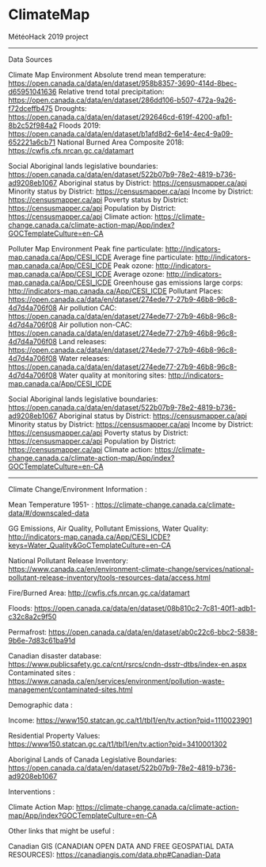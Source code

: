 ﻿# ClimateMap
MétéoHack 2019 project



__________________________________________________________________________________

Data Sources

Climate Map
Environment
Absolute trend mean temperature: https://open.canada.ca/data/en/dataset/958b8357-3690-414d-8bec-d65951041636
Relative trend total precipitation: https://open.canada.ca/data/en/dataset/286dd106-b507-472a-9a26-f72dceffb475
Droughts:
https://open.canada.ca/data/en/dataset/292646cd-619f-4200-afb1-8b2c52f984a2
Floods 2019: https://open.canada.ca/data/en/dataset/b1afd8d2-6e14-4ec4-9a09-652221a6cb71
National Burned Area Composite 2018:
https://cwfis.cfs.nrcan.gc.ca/datamart

Social
Aboriginal lands legislative boundaries: https://open.canada.ca/data/en/dataset/522b07b9-78e2-4819-b736-ad9208eb1067
Aboriginal status by District: https://censusmapper.ca/api
Minority status by District: https://censusmapper.ca/api
Income by District: https://censusmapper.ca/api
Poverty status by District: https://censusmapper.ca/api
Population by District: https://censusmapper.ca/api
Climate action: https://climate-change.canada.ca/climate-action-map/App/index?GOCTemplateCulture=en-CA

Polluter Map
Environment
Peak fine particulate: http://indicators-map.canada.ca/App/CESI_ICDE
Average fine particulate: http://indicators-map.canada.ca/App/CESI_ICDE
Peak ozone: http://indicators-map.canada.ca/App/CESI_ICDE
Average ozone: http://indicators-map.canada.ca/App/CESI_ICDE
Greenhouse gas emissions large corps: http://indicators-map.canada.ca/App/CESI_ICDE
Pollutant Places: https://open.canada.ca/data/en/dataset/274ede77-27b9-46b8-96c8-4d7d4a706f08
Air pollution CAC: https://open.canada.ca/data/en/dataset/274ede77-27b9-46b8-96c8-4d7d4a706f08
Air pollution non-CAC: https://open.canada.ca/data/en/dataset/274ede77-27b9-46b8-96c8-4d7d4a706f08
Land releases: https://open.canada.ca/data/en/dataset/274ede77-27b9-46b8-96c8-4d7d4a706f08
Water releases: https://open.canada.ca/data/en/dataset/274ede77-27b9-46b8-96c8-4d7d4a706f08
Water quality at monitoring sites: http://indicators-map.canada.ca/App/CESI_ICDE

Social
Aboriginal lands legislative boundaries: https://open.canada.ca/data/en/dataset/522b07b9-78e2-4819-b736-ad9208eb1067
Aboriginal status by District: https://censusmapper.ca/api
Minority status by District: https://censusmapper.ca/api
Income by District: https://censusmapper.ca/api
Poverty status by District: https://censusmapper.ca/api
Population by District: https://censusmapper.ca/api
Climate action: https://climate-change.canada.ca/climate-action-map/App/index?GOCTemplateCulture=en-CA


__________________________________________________________________________________



Climate Change/Environment Information :

Mean Temperature 1951- : https://climate-change.canada.ca/climate-data/#/downscaled-data

GG Emissions, Air Quality, Pollutant Emissions, Water Quality: http://indicators-map.canada.ca/App/CESI_ICDE?keys=Water_Quality&GoCTemplateCulture=en-CA

National Pollutant Release Inventory: https://www.canada.ca/en/environment-climate-change/services/national-pollutant-release-inventory/tools-resources-data/access.html

Fire/Burned Area: http://cwfis.cfs.nrcan.gc.ca/datamart

Floods: https://open.canada.ca/data/en/dataset/08b810c2-7c81-40f1-adb1-c32c8a2c9f50

Permafrost: https://open.canada.ca/data/en/dataset/ab0c22c6-bbc2-5838-9b6e-7d83c61ba91d

Canadian disaster database: https://www.publicsafety.gc.ca/cnt/rsrcs/cndn-dsstr-dtbs/index-en.aspx
Contaminated sites : https://www.canada.ca/en/services/environment/pollution-waste-management/contaminated-sites.html


Demographic data :

Income: https://www150.statcan.gc.ca/t1/tbl1/en/tv.action?pid=1110023901

Residential Property Values: https://www150.statcan.gc.ca/t1/tbl1/en/tv.action?pid=3410001302

Aboriginal Lands of Canada Legislative Boundaries: https://open.canada.ca/data/en/dataset/522b07b9-78e2-4819-b736-ad9208eb1067


Interventions :

Climate Action Map: https://climate-change.canada.ca/climate-action-map/App/index?GOCTemplateCulture=en-CA


Other links that might be useful : 

Canadian GIS (CANADIAN OPEN DATA AND FREE GEOSPATIAL DATA RESOURCES): https://canadiangis.com/data.php#Canadian-Data
